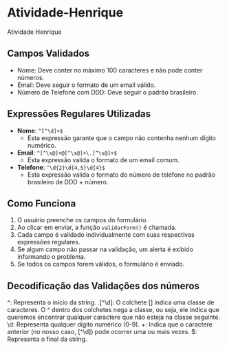 # Atividade-Henrique
Atividade Henrique

## Campos Validados

- Nome: Deve conter no máximo 100 caracteres e não pode conter números.
- Email: Deve seguir o formato de um email válido.
- Número de Telefone com DDD: Deve seguir o padrão brasileiro.

## Expressões Regulares Utilizadas

- **Nome**: `^[^\d]+$`
    - Esta expressão garante que o campo não contenha nenhum dígito numérico.
- **Email**: `^[^\s@]+@[^\s@]+\.[^\s@]+$`
    - Esta expressão valida o formato de um email comum.
- **Telefone**: `^\d{2}\d{4,5}\d{4}$`
    - Esta expressão valida o formato do número de telefone no padrão brasileiro de DDD + número.

## Como Funciona

1. O usuário preenche os campos do formulário.
2. Ao clicar em enviar, a função `validarForm()` é chamada.
3. Cada campo é validado individualmente com suas respectivas expressões regulares.
4. Se algum campo não passar na validação, um alerta é exibido informando o problema.
5. Se todos os campos forem válidos, o formulário é enviado.

## Decodificação das Validações dos números

^: Representa o início da string.
.[^\d]: O colchete [] indica uma classe de caracteres. O ^ dentro dos colchetes nega a classe, ou seja, ele indica que queremos encontrar qualquer caractere que não esteja na classe seguinte.
\d: Representa qualquer dígito numérico (0-9).
+: Indica que o caractere anterior (no nosso caso, [^\d]) pode ocorrer uma ou mais vezes.
$: Representa o final da string.
